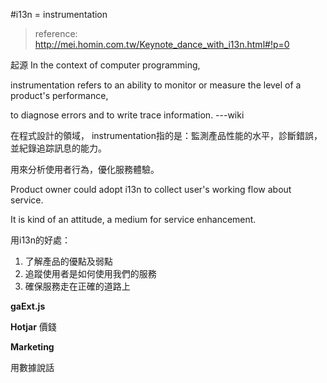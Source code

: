#i13n = instrumentation
>reference: http://mei.homin.com.tw/Keynote_dance_with_i13n.html#!p=0

起源
In the context of computer programming, 

instrumentation refers to an ability to monitor or measure the level of a product's performance, 

to diagnose errors and to write trace information. ---wiki

在程式設計的領域， instrumentation指的是：監測產品性能的水平，診斷錯誤，並紀錄追踪訊息的能力。

用來分析使用者行為，優化服務體驗。

Product owner could adopt i13n to collect user's working flow about service.

It is kind of an attitude, a medium for service enhancement.

用i13n的好處：

 1. 了解產品的優點及弱點
 2. 追蹤使用者是如何使用我們的服務
 3. 確保服務走在正確的道路上


<b>gaExt.js</b>

<b>Hotjar</b>
價錢

<b>Marketing </b>

用數據說話
